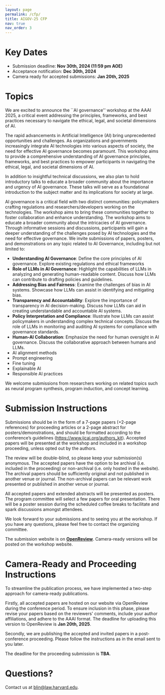 ```yaml
---
layout: page
permalink: /cfp/
title: AIGOV-25 CFP
nav: true
nav_order: 3
---
```

# Key Dates

* Submission deadline: **Nov 30th, 2024 (11:59 pm AOE)**
* Acceptance notification: **Dec 30th, 2024**
* Camera ready for accepted submissions: **Jan 20th, 2025**

# Topics

We are excited to announce the ``AI governance'' workshop at the AAAI 2025, a critical event addressing the principles, frameworks, and best practices necessary to navigate the ethical, legal, and societal dimensions of AI.

The rapid advancements in Artificial Intelligence (AI) bring unprecedented opportunities and challenges. As organizations and governments increasingly integrate AI technologies into various aspects of society, the need for effective AI governance becomes paramount. This workshop aims to provide a comprehensive understanding of AI governance principles, frameworks, and best practices to empower participants in navigating the ethical, legal, and societal dimensions of AI.

In addition to insightful technical discussions, we also plan to hold introductory talks to educate a broader community about the importance and urgency of AI governance. These talks will serve as a foundational introduction to the subject matter and its implications for society at large.

AI governance is a critical field with two distinct communities: policymakers crafting regulations and researchers/developers working on the technologies. The workshop aims to bring these communities together to foster collaboration and enhance understanding. The workshop aims to educate a broader community about the intricacies of AI governance. Through informative sessions and discussions, participants will gain a deeper understanding of the challenges posed by AI technologies and the need for effective governance. We invite submissions of papers, posters, and demonstrations on any topic related to AI Governance, including but not limited to:

- **Understanding AI Governance**: Define the core principles of AI governance. Explore existing regulations and ethical frameworks
- **Role of LLMs in AI Governance**: Highlight the capabilities of LLMs in analyzing and generating human-readable content. Discuss how LLMs can contribute to drafting policies and guidelines.
- **Addressing Bias and Fairness**: Examine the challenges of bias in AI systems. Showcase how LLMs can assist in identifying and mitigating bias.
- **Transparency and Accountability**: Explore the importance of transparency in AI decision-making. Discuss how LLMs can aid in creating understandable and accountable AI systems.
- **Policy Interpretation and Compliance**: Illustrate how LLMs can assist policymakers in understanding complex technical concepts. Discuss the role of LLMs in monitoring and auditing AI systems for compliance with governance standards.
- **Human-AI Collaboration**: Emphasize the need for human oversight in AI governance. Discuss the collaborative approach between humans and LLMs.
- AI alignment methods
- Prompt engineering
- Fine tuning
- Explainable AI
- Responsible AI practices

We welcome submissions from researchers working on related topics such as neural program synthesis, program induction, and concept learning.

# Submission Instructions

Submissions should be in the form of a 7-page papers (+2-page references) for proceeding articles or a 2-page abstract for posters/demonstrations, and should be formatted according to the conference’s guidelines (https://www.ijcai.org/authors_kit). Accepted papers will be presented at the workshop and included in a workshop proceeding, unless opted out by the authors.

The review will be double-blind, so please keep your submission(s) anonymous. The accepted papers have the option to be archival (i.e. included in the proceeding) or non-archival (i.e. only hosted in the website). The archival papers should be sufficiently original and not published in another venue or journal. The non-archival papers can be relevant work presented or published in another venue or journal.

All accepted papers and extended abstracts will be presented as posters. The program committee will select a few papers for oral presentation. There will be a poster session during the scheduled coffee breaks to facilitate and spark discussions amongst attendees.

We look forward to your submissions and to seeing you at the workshop. If you have any questions, please feel free to contact the organizing committee.

The submission website is on **[OpenReview](https://openreview.net/group?id=AAAI.org/2025/Workshop/AIGOV)**. Camera-ready versions will be posted on the workshop website.

# Camera-Ready and Proceeding Instructions

To streamline the publication process, we have implemented a two-step approach for camera-ready publications.

Firstly, all accepted papers are hosted on our website via OpenReview during the conference period. To ensure inclusion in this phase, please revise your papers based on the reviewers' comments, include your author affiliations, and adhere to the AAAI format. The deadline for uploading this version to OpenReview is **Jan 20th, 2025**.

Secondly, we are publishing the accepted and invited papers in a post-conference proceeding. Please follow the instructions as in the email sent to you later.

The deadline for the proceeding submission is **TBA**.

# Questions?

Contact us at blin@law.harvard.edu.
